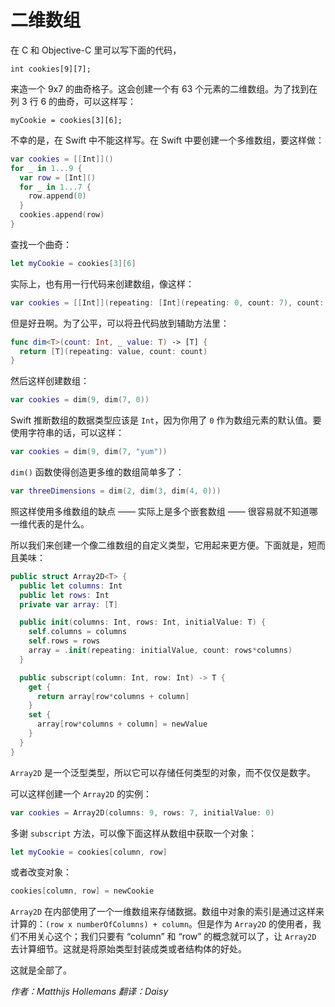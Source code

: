 # 二维数组

在 C 和 Objective-C 里可以写下面的代码，

	int cookies[9][7];
	
来造一个 9x7 的曲奇格子。这会创建一个有 63 个元素的二维数组。为了找到在列 3 行 6 的曲奇，可以这样写：

	myCookie = cookies[3][6];
	
不幸的是，在 Swift 中不能这样写。在 Swift 中要创建一个多维数组，要这样做：

```swift
var cookies = [[Int]]()
for _ in 1...9 {
  var row = [Int]()
  for _ in 1...7 {
    row.append(0)
  }
  cookies.append(row)
}
```

查找一个曲奇：

```swift
let myCookie = cookies[3][6]
```

实际上，也有用一行代码来创建数组，像这样：

```swift
var cookies = [[Int]](repeating: [Int](repeating: 0, count: 7), count: 9)
```

但是好丑啊。为了公平，可以将丑代码放到辅助方法里：

```swift
func dim<T>(count: Int, _ value: T) -> [T] {
  return [T](repeating: value, count: count)
}
```

然后这样创建数组：

```swift
var cookies = dim(9, dim(7, 0))
```

Swift 推断数组的数据类型应该是 `Int`，因为你用了 `0` 作为数组元素的默认值。要使用字符串的话，可以这样：

```swift
var cookies = dim(9, dim(7, "yum"))
```

`dim()` 函数使得创造更多维的数组简单多了：

```swift
var threeDimensions = dim(2, dim(3, dim(4, 0)))
```

照这样使用多维数组的缺点 —— 实际上是多个嵌套数组 —— 很容易就不知道哪一维代表的是什么。

所以我们来创建一个像二维数组的自定义类型，它用起来更方便。下面就是，短而且美味：

```swift
public struct Array2D<T> {
  public let columns: Int
  public let rows: Int
  private var array: [T]

  public init(columns: Int, rows: Int, initialValue: T) {
    self.columns = columns
    self.rows = rows
    array = .init(repeating: initialValue, count: rows*columns)
  }

  public subscript(column: Int, row: Int) -> T {
    get {
      return array[row*columns + column]
    }
    set {
      array[row*columns + column] = newValue
    }
  }
}
```

`Array2D` 是一个泛型类型，所以它可以存储任何类型的对象，而不仅仅是数字。

可以这样创建一个 `Array2D` 的实例：

```swift
var cookies = Array2D(columns: 9, rows: 7, initialValue: 0)
```

多谢 `subscript` 方法，可以像下面这样从数组中获取一个对象：

```swift
let myCookie = cookies[column, row]
```

或者改变对象：

```swift
cookies[column, row] = newCookie
```

`Array2D` 在内部使用了一个一维数组来存储数据。数组中对象的索引是通过这样来计算的：`(row x numberOfColumns) + column`。但是作为 `Array2D` 的使用者，我们不用关心这个；我们只要有 “column” 和 “row” 的概念就可以了，让 `Array2D` 去计算细节。这就是将原始类型封装成类或者结构体的好处。

这就是全部了。

*作者：Matthijs Hollemans 翻译：Daisy*


